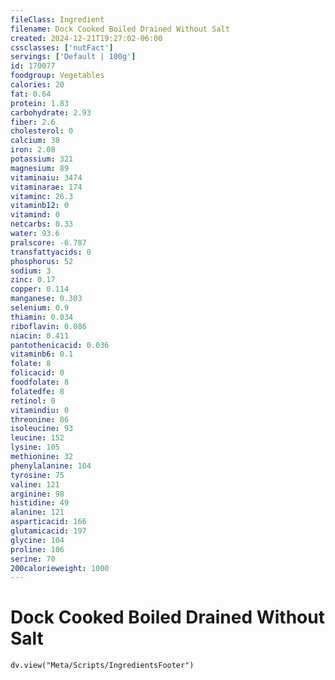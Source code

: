 ```yaml
---
fileClass: Ingredient
filename: Dock Cooked Boiled Drained Without Salt
created: 2024-12-21T19:27:02-06:00
cssclasses: ['nutFact']
servings: ['Default | 100g']
id: 170077
foodgroup: Vegetables
calories: 20
fat: 0.64
protein: 1.83
carbohydrate: 2.93
fiber: 2.6
cholesterol: 0
calcium: 38
iron: 2.08
potassium: 321
magnesium: 89
vitaminaiu: 3474
vitaminarae: 174
vitaminc: 26.3
vitaminb12: 0
vitamind: 0
netcarbs: 0.33
water: 93.6
pralscore: -6.787
transfattyacids: 0
phosphorus: 52
sodium: 3
zinc: 0.17
copper: 0.114
manganese: 0.303
selenium: 0.9
thiamin: 0.034
riboflavin: 0.086
niacin: 0.411
pantothenicacid: 0.036
vitaminb6: 0.1
folate: 8
folicacid: 0
foodfolate: 8
folatedfe: 8
retinol: 0
vitamindiu: 0
threonine: 86
isoleucine: 93
leucine: 152
lysine: 105
methionine: 32
phenylalanine: 104
tyrosine: 75
valine: 121
arginine: 98
histidine: 49
alanine: 121
asparticacid: 166
glutamicacid: 197
glycine: 104
proline: 106
serine: 70
200calorieweight: 1000
---
```


# Dock Cooked Boiled Drained Without Salt

```dataviewjs
dv.view("Meta/Scripts/IngredientsFooter")
```